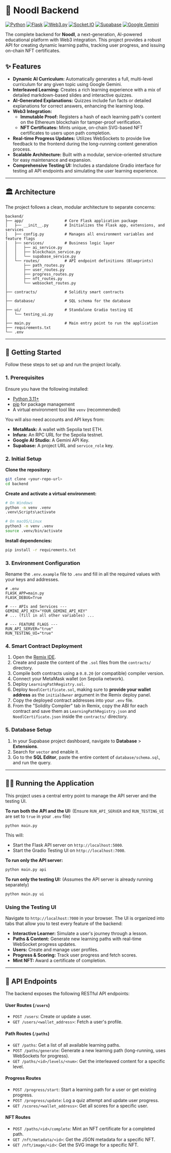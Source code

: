 # 🍜 Noodl Backend
[![Python](https://img.shields.io/badge/Python-3.11+-blue?style=for-the-badge&logo=python)](https://www.python.org/)
[![Flask](https://img.shields.io/badge/Flask-2.3+-black?style=for-the-badge&logo=flask)](https://flask.palletsprojects.com/)
[![Web3.py](https://img.shields.io/badge/Web3.py-6.x-orange?style=for-the-badge)](https://web3py.readthedocs.io/)
[![Socket.IO](https://img.shields.io/badge/Socket.IO-5.x-yellow?style=for-the-badge&logo=socket.io)](https://python-socketio.readthedocs.io/)
[![Supabase](https://img.shields.io/badge/Supabase-2.x-darkgreen?style=for-the-badge&logo=supabase)](https://supabase.com/)
[![Google Gemini](https://img.shields.io/badge/Google_Gemini-AI-4285F4?style=for-the-badge&logo=google)](https://ai.google.dev/)

The complete backend for **Noodl**, a next-generation, AI-powered educational platform with Web3 integration. This project provides a robust API for creating dynamic learning paths, tracking user progress, and issuing on-chain NFT certificates.

## ✨ Features

- **Dynamic AI Curriculum:** Automatically generates a full, multi-level curriculum for any given topic using Google Gemini.
- **Interleaved Learning:** Creates a rich learning experience with a mix of detailed markdown-based slides and interactive quizzes.
- **AI-Generated Explanations:** Quizzes include fun facts or detailed explanations for correct answers, enhancing the learning loop.
- **Web3 Integration:**
    - **Immutable Proof:** Registers a hash of each learning path's content on the Ethereum blockchain for tamper-proof verification.
    - **NFT Certificates:** Mints unique, on-chain SVG-based NFT certificates to users upon path completion.
- **Real-time Progress Updates:** Utilizes WebSockets to provide live feedback to the frontend during the long-running content generation process.
- **Scalable Architecture:** Built with a modular, service-oriented structure for easy maintenance and expansion.
- **Comprehensive Testing UI:** Includes a standalone Gradio interface for testing all API endpoints and simulating the user learning experience.

---

## 🏛️ Architecture

The project follows a clean, modular architecture to separate concerns:

```
backend/
├── app/                  # Core Flask application package
│   ├── __init__.py       # Initializes the Flask app, extensions, and services
│   ├── config.py         # Manages all environment variables and feature flags
│   ├── services/         # Business logic layer
│   │   ├── ai_service.py
│   │   ├── blockchain_service.py
│   │   └── supabase_service.py
│   └── routes/           # API endpoint definitions (Blueprints)
│       ├── path_routes.py
│       ├── user_routes.py
│       ├── progress_routes.py
│       ├── nft_routes.py
│       └── websocket_routes.py
│
├── contracts/            # Solidity smart contracts
│
├── database/             # SQL schema for the database
│
├── ui/                   # Standalone Gradio testing UI
│   └── testing_ui.py
│
├── main.py               # Main entry point to run the application
├── requirements.txt
└── .env
```

---

## 🚀 Getting Started

Follow these steps to set up and run the project locally.

### 1. Prerequisites

Ensure you have the following installed:
- [Python 3.11+](https://www.python.org/downloads/)
- [pip](https://pip.pypa.io/en/stable/installation/) for package management
- A virtual environment tool like `venv` (recommended)

You will also need accounts and API keys from:
- **MetaMask:** A wallet with Sepolia test ETH.
- **Infura:** An RPC URL for the Sepolia testnet.
- **Google AI Studio:** A Gemini API Key.
- **Supabase:** A project URL and `service_role` key.

### 2. Initial Setup

**Clone the repository:**
```bash
git clone <your-repo-url>
cd backend
```

**Create and activate a virtual environment:**
```bash
# On Windows
python -m venv .venv
.venv\Scripts\activate

# On macOS/Linux
python3 -m venv .venv
source .venv/bin/activate
```

**Install dependencies:**
```bash
pip install -r requirements.txt
```

### 3. Environment Configuration

Rename the `.env.example` file to `.env` and fill in all the required values with your keys and addresses.

```env
# .env
FLASK_APP=main.py
FLASK_DEBUG=True

# --- APIs and Services ---
GEMINI_API_KEY="YOUR_GEMINI_API_KEY"
# ... (fill in all other variables) ...

# --- FEATURE FLAGS ---
RUN_API_SERVER="true"
RUN_TESTING_UI="true"
```

### 4. Smart Contract Deployment

1.  Open the [Remix IDE](https://remix.ethereum.org/).
2.  Create and paste the content of the `.sol` files from the `contracts/` directory.
3.  Compile both contracts using a `0.8.20` (or compatible) compiler version.
4.  Connect your MetaMask wallet (on Sepolia network).
5.  Deploy `LearningPathRegistry.sol`.
6.  Deploy `NoodlCertificate.sol`, making sure to **provide your wallet address** as the `initialOwner` argument in the Remix deploy panel.
7.  Copy the deployed contract addresses into your `.env` file.
8.  From the "Solidity Compiler" tab in Remix, copy the ABI for each contract and save them as `LearningPathRegistry.json` and `NoodlCertificate.json` inside the `contracts/` directory.

### 5. Database Setup

1.  In your Supabase project dashboard, navigate to **Database** > **Extensions**.
2.  Search for `vector` and enable it.
3.  Go to the **SQL Editor**, paste the entire content of `database/schema.sql`, and run the query.

---

## 🏃‍♂️ Running the Application

This project uses a central entry point to manage the API server and the testing UI.

**To run both the API and the UI:**
(Ensure `RUN_API_SERVER` and `RUN_TESTING_UI` are set to `true` in your `.env` file)

```bash
python main.py
```

This will:
- Start the Flask API server on `http://localhost:5000`.
- Start the Gradio Testing UI on `http://localhost:7000`.

**To run only the API server:**
```bash
python main.py api
```

**To run only the testing UI:**
(Assumes the API server is already running separately)
```bash
python main.py ui
```

### Using the Testing UI

Navigate to `http://localhost:7000` in your browser. The UI is organized into tabs that allow you to test every feature of the backend:
- **Interactive Learner:** Simulate a user's journey through a lesson.
- **Paths & Content:** Generate new learning paths with real-time WebSocket progress updates.
- **Users:** Create and manage user profiles.
- **Progress & Scoring:** Track user progress and fetch scores.
- **Mint NFT:** Award a certificate of completion.

---

## 🔌 API Endpoints

The backend exposes the following RESTful API endpoints:

#### User Routes (`/users`)
- `POST /users`: Create or update a user.
- `GET /users/<wallet_address>`: Fetch a user's profile.

#### Path Routes (`/paths`)
- `GET /paths`: Get a list of all available learning paths.
- `POST /paths/generate`: Generate a new learning path (long-running, uses WebSockets for progress).
- `GET /paths/<id>/levels/<num>`: Get the interleaved content for a specific level.

#### Progress Routes
- `POST /progress/start`: Start a learning path for a user or get existing progress.
- `POST /progress/update`: Log a quiz attempt and update user progress.
- `GET /scores/<wallet_address>`: Get all scores for a specific user.

#### NFT Routes
- `POST /paths/<id>/complete`: Mint an NFT certificate for a completed path.
- `GET /nft/metadata/<id>`: Get the JSON metadata for a specific NFT.
- `GET /nft/image/<id>`: Get the SVG image for a specific NFT.
